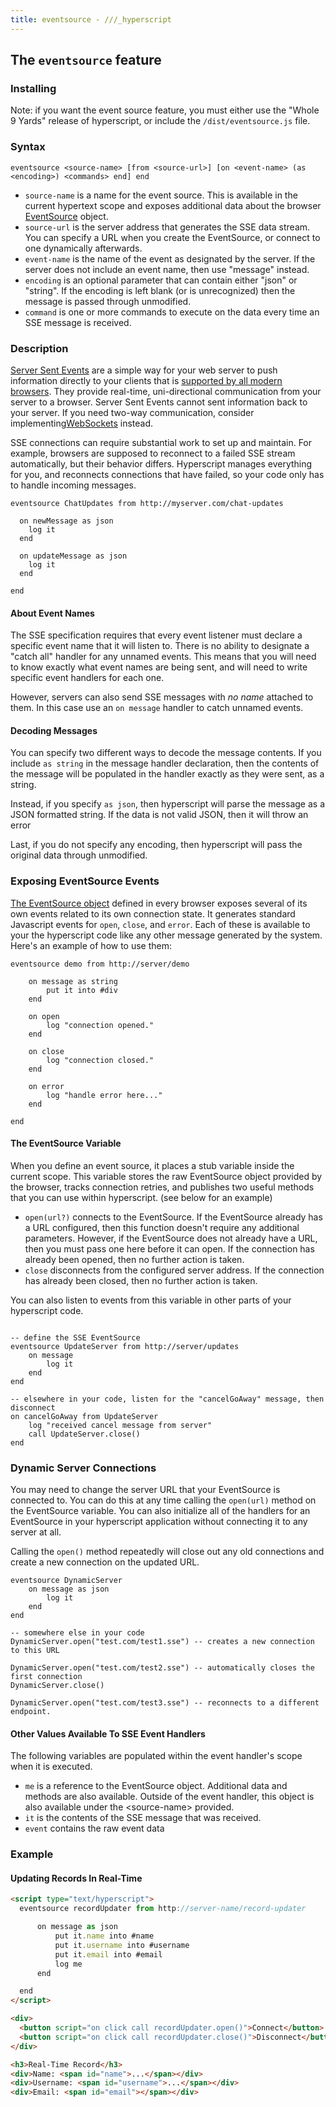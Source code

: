 ```yaml
---
title: eventsource - ///_hyperscript
---
```


## The `eventsource` feature

### Installing

Note: if you want the event source feature, you must either use the "Whole 9 Yards" release of hyperscript, or include the `/dist/eventsource.js` file.

### Syntax

`eventsource <source-name> [from <source-url>] [on <event-name> (as <encoding>) <commands> end] end`

- `source-name` is a name for the event source. This is available in the current hypertext scope and exposes additional data about the browser [EventSource](https://developer.mozilla.org/en-US/docs/Web/API/EventSource) object.
- `source-url` is the server address that generates the SSE data stream. You can specify a URL when you create the EventSource, or connect to one dynamically afterwards.
- `event-name` is the name of the event as designated by the server. If the server does not include an event name, then use "message" instead.
- `encoding` is an optional parameter that can contain either "json" or "string". If the encoding is left blank (or is unrecognized) then the message is passed through unmodified.
- `command` is one or more commands to execute on the data every time an SSE message is received.

### Description

[Server Sent Events](https://en.wikipedia.org/wiki/Server-sent_events) are a simple way for your web server to push information directly to your clients that is [supported by all modern browsers](https://caniuse.com/eventsource). They provide real-time, uni-directional communication from your server to a browser. Server Sent Events cannot sent information back to your server. If you need two-way communication, consider implementing[WebSockets](/features/socket/) instead.

SSE connections can require substantial work to set up and maintain. For example, browsers are supposed to reconnect to a failed SSE stream automatically, but their behavior differs. Hyperscript manages everything for you, and reconnects connections that have failed, so your code only has to handle incoming messages.

```hyperscript
eventsource ChatUpdates from http://myserver.com/chat-updates

  on newMessage as json
    log it
  end

  on updateMessage as json
    log it
  end

end
```

#### About Event Names

The SSE specification requires that every event listener must declare a specific event name that it will listen to. There is no ability to designate a "catch all" handler for any unnamed events. This means that you will need to know exactly what event names are being sent, and will need to write specific event handlers for each one.

However, servers can also send SSE messages with _no name_ attached to them. In this case use an `on message` handler to catch unnamed events.

#### Decoding Messages

You can specify two different ways to decode the message contents. If you include `as string` in the message handler declaration, then the contents of the message will be populated in the handler exactly as they were sent, as a string.

Instead, if you specify `as json`, then hyperscript will parse the message as a JSON formatted string. If the data is not valid JSON, then it will throw an error

Last, if you do not specify any encoding, then hyperscript will pass the original data through unmodified.

### Exposing EventSource Events

[The EventSource object](https://developer.mozilla.org/en-US/docs/Web/API/EventSource) defined in every browser exposes several of its own events related to its own connection state. It generates standard Javascript events for `open`, `close`, and `error`. Each of these is available to your the hyperscript code like any other message generated by the system. Here's an example of how to use them:

```hyperscript
eventsource demo from http://server/demo

    on message as string
        put it into #div
    end

    on open
        log "connection opened."
    end

    on close
        log "connection closed."
    end

    on error
        log "handle error here..."
    end

end
```

#### The EventSource Variable

When you define an event source, it places a stub variable inside the current scope. This variable stores the raw EventSource object provided by the browser, tracks connection retries, and publishes two useful methods that you can use within hyperscript. (see below for an example)

- `open(url?)` connects to the EventSource. If the EventSource already has a URL configured, then this function doesn't require any additional parameters. However, if the EventSource does not already have a URL, then you must pass one here before it can open. If the connection has already been opened, then no further action is taken.
- `close` disconnects from the configured server address. If the connection has already been closed, then no further action is taken.

You can also listen to events from this variable in other parts of your hyperscript code.

```hyperscript

-- define the SSE EventSource
eventsource UpdateServer from http://server/updates
    on message
        log it
    end
end

-- elsewhere in your code, listen for the "cancelGoAway" message, then disconnect
on cancelGoAway from UpdateServer
    log "received cancel message from server"
    call UpdateServer.close()
end
```

### Dynamic Server Connections

You may need to change the server URL that your EventSource is connected to. You can do this at any time calling the `open(url)` method on the EventSource variable. You can also initialize all of the handlers for an EventSource in your hyperscript application without connecting it to any server at all.

Calling the `open()` method repeatedly will close out any old connections and create a new connection on the updated URL.

```hyperscript
eventsource DynamicServer
    on message as json
        log it
    end
end

-- somewhere else in your code
DynamicServer.open("test.com/test1.sse") -- creates a new connection to this URL

DynamicServer.open("test.com/test2.sse") -- automatically closes the first connection
DynamicServer.close()

DynamicServer.open("test.com/test3.sse") -- reconnects to a different endpoint.
```

#### Other Values Available To SSE Event Handlers

The following variables are populated within the event handler's scope when it is executed.

- `me` is a reference to the EventSource object. Additional data and methods are also available. Outside of the event handler, this object is also available under the \<source-name\> provided.
- `it` is the contents of the SSE message that was received.
- `event` contains the raw event data

### Example

#### Updating Records In Real-Time

```html
<script type="text/hyperscript">
  eventsource recordUpdater from http://server-name/record-updater

      on message as json
          put it.name into #name
          put it.username into #username
          put it.email into #email
          log me
      end

  end
</script>

<div>
  <button script="on click call recordUpdater.open()">Connect</button>
  <button script="on click call recordUpdater.close()">Disconnect</button>
</div>

<h3>Real-Time Record</h3>
<div>Name: <span id="name">...</span></div>
<div>Username: <span id="username">...</span></div>
<div>Email: <span id="email"></span></div>
```
